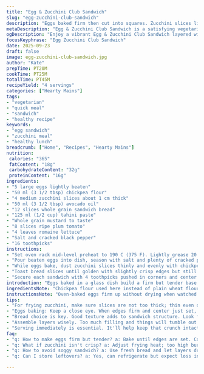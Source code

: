 ```yaml
---
title: "Egg & Zucchini Club Sandwich"
slug: "egg-zucchini-club-sandwich"
description: "Eggs baked firm then cut into squares. Zucchini slices lightly coated in flour, pan-fried till golden. Layered on grilled sandwich bread smeared with tahini and whole grain mustard. Fresh crunchy lettuce and juicy tomato slices wedged inside. Four toothpicks hold it all together. No dairy, nut-free. Quick steps with textured results and a smoky-nutty twist from zucchini replacing aubergine. Simple, clean flavors and balanced moisture. A filling vegetarian main with contrast between creamy egg and crisp vegetables."
metaDescription: "Egg & Zucchini Club Sandwich is a satisfying vegetarian main that combines crispy zucchini, creamy eggs, and fresh vegetables between toasted bread."
ogDescription: "Enjoy a vibrant Egg & Zucchini Club Sandwich layered with crispy zucchini, creamy eggs, and fresh veggies on toasted bread."
focusKeyphrase: "Egg Zucchini Club Sandwich"
date: 2025-09-23
draft: false
image: egg-zucchini-club-sandwich.jpg
author: "Kate"
prepTime: PT20M
cookTime: PT25M
totalTime: PT45M
recipeYield: "4 servings"
categories: ["Hearty Mains"]
tags:
- "vegetarian"
- "quick meal"
- "sandwich"
- "healthy recipe"
keywords:
- "egg sandwich"
- "zucchini meal"
- "healthy lunch"
breadcrumb: ["Home", "Recipes", "Hearty Mains"]
nutrition: 
 calories: "365"
 fatContent: "18g"
 carbohydrateContent: "32g"
 proteinContent: "16g"
ingredients:
- "5 large eggs lightly beaten"
- "50 ml (3 1/2 tbsp) chickpea flour"
- "4 medium zucchini slices about 1 cm thick"
- "50 ml (3 1/2 tbsp) avocado oil"
- "12 slices whole grain sandwich bread"
- "125 ml (1/2 cup) tahini paste"
- "Whole grain mustard to taste"
- "8 slices ripe plum tomato"
- "4 leaves romaine lettuce"
- "Salt and cracked black pepper"
- "16 toothpicks"
instructions:
- "Set oven rack mid-level preheat to 190 C (375 F). Lightly grease 20 cm square glass baking dish with oil to prevent sticking."
- "Pour beaten eggs into dish, season with salt and plenty of cracked pepper. Bake for roughly 12 minutes until edges firm up and center no longer jiggles. The surface should look fully set but avoiding dryness. Let cool slightly and cut into four even squares. Flip a spatula under each piece to loosen cleanly without breaking."
- "While eggs bake, dust zucchini slices thinly and evenly with chickpea flour — this adds crisp crust when fried. Heat oil in large skillet over medium heat. Fry zucchini for 3-4 minutes each side until rich golden brown and tender but still retaining bite. Avoid overcrowding; fry in batches if needed. Drain on paper towel briefly."
- "Toast bread slices until golden with slightly crisp edges but still soft center. On one slice per sandwich spread tahini liberally, place one egg square then a zucchini slice. Top with another toasted slice slathered with whole grain mustard, layer with tomato and lettuce. Finish with a final tahini-coated bread slice on top."
- "Secure each sandwich with 4 toothpicks pushed in corners and center to maintain layers. Cut diagonally into triangles. Serve immediately for best textural contrast and fresh flavors."
introduction: "Eggs baked in a glass dish build a firm but tender base - no scrambling fuss, no fragile mess. Clean edges, easy portioning. Zucchini replaces aubergine here because it crisps up beautifully coated in chickpea flour and pan-fried with avocado oil for a mild buttery note. Toast bread slightly thick for better structure. The thickeners play double duty—binding and texture, no soggy spots. Tahini for spread adds deep nutty creaminess; swap hummus for tahini if you want denser richness. Mustard cuts through the fattiness and adds tang; whole grain mustard is my pick, seeds give textural lift and bursts of vinegar tang. Tomato adds fresh juiciness, lettuce snaps under the bite. Keep sandwich layered and firm with toothpicks unless you want it collapsing mid-bite. Quick, fresh, plant-strong, wholesome. Filling, light, crunchy. And that satisfying click of toasted bread."
ingredientsNote: "Chickpea flour used here instead of plain wheat flour for crispiness, slight nutty flavor and gluten-free option. If unavailable, normal all-purpose flour works but absorb oil a bit more making frying heavier. Avocado oil preferred for high smoke point and neutral flavor—can substitute light olive oil or grapeseed oil. Tahini provides creaminess and richness instead of hummus used previously; both plant-based but tahini is silkier, denser. Whole grain mustard is textured and less sharp than Dijon; if you must, Dijon works too but consider adding a sprinkle of mustard seeds for crunch. Zucchini instead of aubergine—faster cooking, less moisture release, better golden crust. Bread should be sturdy but not too dry or the sandwich falls apart; fresh sandwich bread or sourdough lightly toasted is ideal. Lettuce romaine chosen for crunch and resistance to wilting unlike iceberg; both work fine. Tomatoes ripe but firm—too soft will make sandwich soggy fast."
instructionsNote: "Oven-baked eggs firm up without drying when watched closely—the moment they stop jiggling much, poke with fingertip to confirm set but moist. Overbaked eggs get rubbery. Dust zucchini lightly; too thick a coating leads to gummy crust or burns easily. Medium heat frying to develop even color without browning aggressively. Fry in one layer, avoid crowding pans so slices stay crisp, not steaming. Drain on paper towel to remove excess oil but serve quickly before cooling loses surface crunch. Toast bread evenly, keeping interiors soft but edges snaggy. Warm bread absorbs spreads better, prevents sogginess if eaten soon after assembly. Spreading tahini evenly but not dripping take care or sandwich falls apart. Mustard applied on middle slice creates a spicy barrier between fresh layers and moist elements. Multiple layers balanced—don't overstuff or sandwich collapses; toothpicks essential. Cut into triangles, tidy bites. Serve at once for crunch and fresh taste; leftovers can be wrapped but lose crispness fast."
tips:
- "For frying zucchini, make sure slices are not too thick; thin even dusting of chickpea flour leads to that ideal crisp. Aim for golden brown - if too pale, not cooked enough. Too dark? Overdone."
- "Eggs baking: Keep a close eye. When edges firm and center just set, it's time. Test with a gentle poke. Watch closely—too long and they'll become rubbery. Measure oven properly; your timer is not enough. Oven temperatures vary."
- "Bread choice is key. Good texture adds to sandwich structure. Look for fresh stuff; dry bread falls apart. After toasting, spread tahini first on one slice, then mustard on another for flavor contrast."
- "Assemble layers wisely. Too much filling and things will tumble out when bitten. Keep it firm but not overstuffed. Use the toothpicks well—otherwise it’ll turn into a messy plate of sandwiches."
- "Serving immediately is essential. It'll help keep that crunch intact. If saving some later, wrap them carefully but expect sogginess eventually. Storage tips: maybe separate filling from bread."
faq:
- "q: How to make eggs firm but tender? a: Bake until edges are set. Careful not to dry out. Touch check for right texture while cooking."
- "q: What if zucchini isn't crisp? a: Adjust frying heat; too high burns, too low steams. One layer frying prevents mushiness."
- "q: How to avoid soggy sandwich? a: Use fresh bread and let layers dry a bit before assembly. Stack wisely - too much moisture from tomatoes can lead to failure."
- "q: Can I store leftovers? a: Yes, can refrigerate but expect loss in crunch. Cover tightly if possible. But better fresh. Reheat only if necessary, not recommended."

---
```

